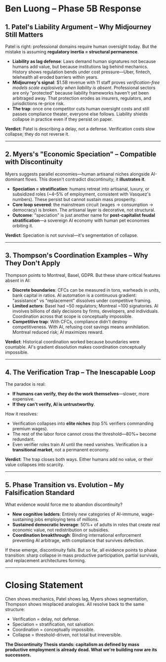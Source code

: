 # Ben Luong – Phase 5B Response

## 1. Patel's Liability Argument – Why Midjourney Still Matters

Patel is right: professional domains require human oversight today. But the mistake is assuming **regulatory inertia = structural permanence**.

* **Liability as lag defense**: Laws demand human signatures not because humans add value, but because institutions lag behind mechanics. History shows regulation bends under cost pressure—Uber, fintech, telehealth all eroded barriers within years.
* **Midjourney's signal**: $1.5B revenue with 11 staff proves *verification-free models scale explosively when liability is absent*. Professional sectors are only "protected" because liability frameworks haven't yet been arbitraged away. That protection erodes as insurers, regulators, and jurisdictions re-price risk.
* **The trap**: once one competitor cuts human oversight costs and still passes compliance theater, everyone else follows. Liability shields collapse in practice even if they persist on paper.

**Verdict**: Patel is describing a delay, not a defense. Verification costs slow collapse; they do not reverse it.

---

## 2. Myers's "Economic Speciation" – Compatible with Discontinuity

Myers suggests parallel economies—human artisanal niches alongside AI-dominant flows. This doesn't contradict discontinuity; it **illustrates it**.

* **Speciation = stratification**: humans retreat into artisanal, luxury, or subsidized roles (~4–5% of employment, consistent with Vasquez's numbers). These persist but cannot sustain mass prosperity.
* **Core loop severed**: the mainstream circuit (wages → consumption → democracy) is broken. The artisanal layer is decorative, not structural.
* **Outcome**: "speciation" is just another name for **post-capitalist feudal stratification**—a sovereign AI economy with human pet economies orbiting it.

**Verdict**: Speciation is not survival—it's segmentation of collapse.

---

## 3. Thompson's Coordination Examples – Why They Don't Apply

Thompson points to Montreal, Basel, GDPR. But these share critical features absent in AI:

* **Discrete boundaries**: CFCs can be measured in tons, warheads in units, bank capital in ratios. AI automation is a continuous gradient: "assistance" vs "replacement" dissolves under competitive framing.
* **Limited actors**: Basel had ~50 regulators; Montreal ~100 signatories. AI involves billions of daily decisions by firms, developers, and individuals. Coordination across that scope is conceptually impossible.
* **Competitive trap**: With CFCs, compliance didn't destroy competitiveness. With AI, refusing cost savings means annihilation. Montreal reduced risk; AI maximizes reward.

**Verdict**: Historical coordination worked because boundaries were countable. AI's gradient dissolution makes coordination conceptually impossible.

---

## 4. The Verification Trap – The Inescapable Loop

The paradox is real:

* **If humans can verify, they do the work themselves**—slower, more expensive.
* **If they can't verify, AI is untrustworthy**.

How it resolves:

* Verification collapses into **elite niches** (top 5% verifiers commanding premium wages).
* The rest of the labor force cannot cross the threshold—80%+ become redundant.
* Even verifier roles train AI until the need vanishes. Verification is a **transitional market**, not a permanent economy.

**Verdict**: The trap closes both ways. Either humans add no value, or their value collapses into scarcity.

---

## 5. Phase Transition vs. Evolution – My Falsification Standard

What evidence would force me to abandon discontinuity?

* **New cognitive ladders**: Entirely new categories of AI-immune, wage-sustaining jobs employing tens of millions.
* **Sustained democratic leverage**: 50%+ of adults in roles that create real economic value, not redistribution or subsidies.
* **Coordination breakthrough**: Binding international enforcement preventing AI arbitrage, with compliance that survives defection.

If these emerge, discontinuity fails. But so far, all evidence points to phase transition: sharp collapse in mass productive participation, partial survivals, and replacement architectures forming.

---

# Closing Statement

Chen shows mechanics, Patel shows lag, Myers shows segmentation, Thompson shows misplaced analogies. All resolve back to the same structure:

* Verification = delay, not defense.
* Speciation = stratification, not salvation.
* Coordination = conceptually impossible.
* Collapse = threshold-driven, not total but irreversible.

**The Discontinuity Thesis stands: capitalism as defined by mass productive employment is already dead. What we're building now are its successors.**